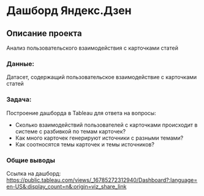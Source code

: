 # Дашборд Яндекс.Дзен

## Описание проекта   

Анализ пользовательского взаимодействия с карточками статей

### Данные:

Датасет, содержащий пользовательское взаимодействие с карточками статей  

### Задача:

Построение дашборда в Tableau для ответа на вопросы:
- Сколько взаимодействий пользователей с карточками происходит в системе с разбивкой по темам карточек?
- Как много карточек генерируют источники с разными темами?
- Как соотносятся темы карточек и темы источников?

### Общие выводы

Ссылка на дашборд: https://public.tableau.com/views/_16785272312940/Dashboard?:language=en-US&:display_count=n&:origin=viz_share_link
